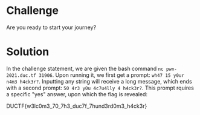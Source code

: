 # Challenge

Are you ready to start your journey?

# Solution

In the challenge statement, we are given the bash command `nc pwn-2021.duc.tf 31906`.
Upon running it, we first get a prompt: `wh47 15 y0ur n4m3 h4ck3r?`.
Inputting any string will receive a long message, which ends with a second prompt: `50 4r3 y0u 4c7u4lly 4 h4ck3r?`.
This prompt rquires a specific "yes" answer, upon which the flag is revealed:

DUCTF{w3lc0m3_70_7h3_duc7f_7hund3rd0m3_h4ck3r}
